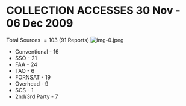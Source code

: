 # COLLECTION ACCESSES 30 Nov - 06 Dec 2009 

Total Sources $=103$ (91 Reports)
![img-0.jpeg](img-0.jpeg)

- Conventional - 16
- SSO - 21
- FAA - 24
- TAO - 6
- FORNSAT - 19
- Overhead - 9
- SCS - 1
- 2nd/3rd Party - 7
